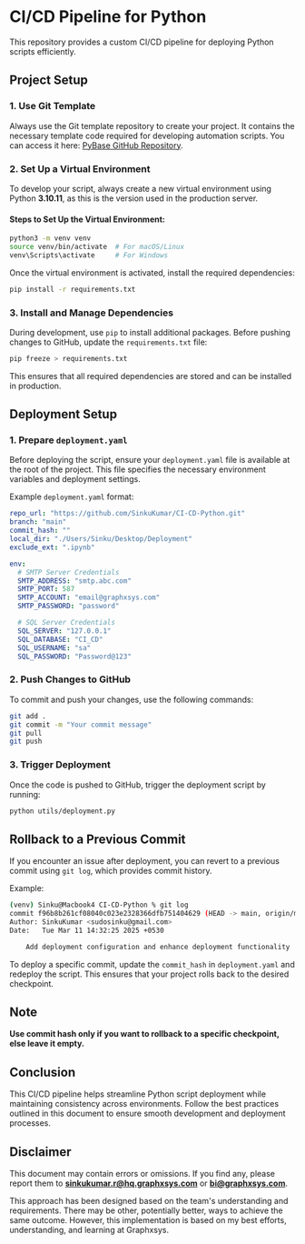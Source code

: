 # CI/CD Pipeline for Python

This repository provides a custom CI/CD pipeline for deploying Python scripts efficiently.

## Project Setup

### 1. Use Git Template

Always use the Git template repository to create your project. It contains the necessary template code required for developing automation scripts. You can access it here: [PyBase GitHub Repository](https://github.com/Graphxsys/PyBase).

### 2. Set Up a Virtual Environment

To develop your script, always create a new virtual environment using Python **3.10.11**, as this is the version used in the production server.

#### Steps to Set Up the Virtual Environment:

```sh
python3 -m venv venv
source venv/bin/activate  # For macOS/Linux
venv\Scripts\activate     # For Windows
```

Once the virtual environment is activated, install the required dependencies:

```sh
pip install -r requirements.txt
```

### 3. Install and Manage Dependencies

During development, use `pip` to install additional packages. Before pushing changes to GitHub, update the `requirements.txt` file:

```sh
pip freeze > requirements.txt
```

This ensures that all required dependencies are stored and can be installed in production.

## Deployment Setup

### 1. Prepare `deployment.yaml`

Before deploying the script, ensure your `deployment.yaml` file is available at the root of the project. This file specifies the necessary environment variables and deployment settings.

Example `deployment.yaml` format:

```yaml
repo_url: "https://github.com/SinkuKumar/CI-CD-Python.git"
branch: "main"
commit_hash: ""
local_dir: "./Users/Sinku/Desktop/Deployment"
exclude_ext: ".ipynb"

env:
  # SMTP Server Credentials
  SMTP_ADDRESS: "smtp.abc.com"
  SMTP_PORT: 587
  SMTP_ACCOUNT: "email@graphxsys.com"
  SMTP_PASSWORD: "password"

  # SQL Server Credentials
  SQL_SERVER: "127.0.0.1"
  SQL_DATABASE: "CI_CD"
  SQL_USERNAME: "sa"
  SQL_PASSWORD: "Password@123"
```

### 2. Push Changes to GitHub

To commit and push your changes, use the following commands:

```sh
git add .
git commit -m "Your commit message"
git pull
git push
```

### 3. Trigger Deployment

Once the code is pushed to GitHub, trigger the deployment script by running:

```sh
python utils/deployment.py
```

## Rollback to a Previous Commit

If you encounter an issue after deployment, you can revert to a previous commit using `git log`, which provides commit history.

Example:

```sh
(venv) Sinku@Macbook4 CI-CD-Python % git log
commit f96b8b261cf08040c023e2328366dfb751404629 (HEAD -> main, origin/main, origin/HEAD)
Author: SinkuKumar <sudosinku@gmail.com>
Date:   Tue Mar 11 14:32:25 2025 +0530

    Add deployment configuration and enhance deployment functionality
```

To deploy a specific commit, update the `commit_hash` in `deployment.yaml` and redeploy the script. This ensures that your project rolls back to the desired checkpoint.

## Note

**Use commit hash only if you want to rollback to a specific checkpoint, else leave it empty.**

## Conclusion

This CI/CD pipeline helps streamline Python script deployment while maintaining consistency across environments. Follow the best practices outlined in this document to ensure smooth development and deployment processes.

## Disclaimer

This document may contain errors or omissions. If you find any, please report them to **sinkukumar.r@hq.graphxsys.com** or **bi@graphxsys.com**.

This approach has been designed based on the team's understanding and requirements. There may be other, potentially better, ways to achieve the same outcome. However, this implementation is based on my best efforts, understanding, and learning at Graphxsys.
